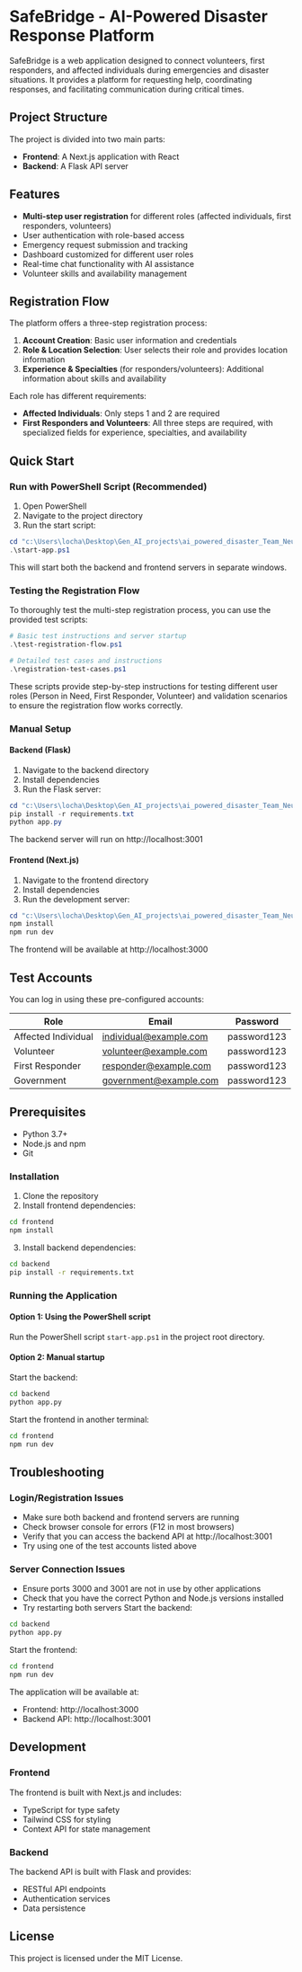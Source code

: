 # SafeBridge - AI-Powered Disaster Response Platform

SafeBridge is a web application designed to connect volunteers, first responders, and affected individuals during emergencies and disaster situations. It provides a platform for requesting help, coordinating responses, and facilitating communication during critical times.

## Project Structure

The project is divided into two main parts:
- **Frontend**: A Next.js application with React
- **Backend**: A Flask API server 

## Features

- **Multi-step user registration** for different roles (affected individuals, first responders, volunteers)
- User authentication with role-based access
- Emergency request submission and tracking
- Dashboard customized for different user roles
- Real-time chat functionality with AI assistance
- Volunteer skills and availability management

## Registration Flow

The platform offers a three-step registration process:

1. **Account Creation**: Basic user information and credentials
2. **Role & Location Selection**: User selects their role and provides location information
3. **Experience & Specialties** (for responders/volunteers): Additional information about skills and availability

Each role has different requirements:
- **Affected Individuals**: Only steps 1 and 2 are required
- **First Responders and Volunteers**: All three steps are required, with specialized fields for experience, specialties, and availability

## Quick Start

### Run with PowerShell Script (Recommended)

1. Open PowerShell
2. Navigate to the project directory
3. Run the start script:

```powershell
cd "c:\Users\locha\Desktop\Gen_AI_projects\ai_powered_disaster_Team_Neura"
.\start-app.ps1
```

This will start both the backend and frontend servers in separate windows.

### Testing the Registration Flow

To thoroughly test the multi-step registration process, you can use the provided test scripts:

```powershell
# Basic test instructions and server startup
.\test-registration-flow.ps1

# Detailed test cases and instructions
.\registration-test-cases.ps1
```

These scripts provide step-by-step instructions for testing different user roles (Person in Need, First Responder, Volunteer) and validation scenarios to ensure the registration flow works correctly.

### Manual Setup

#### Backend (Flask)

1. Navigate to the backend directory
2. Install dependencies
3. Run the Flask server:

```powershell
cd "c:\Users\locha\Desktop\Gen_AI_projects\ai_powered_disaster_Team_Neura\backend"
pip install -r requirements.txt
python app.py
```

The backend server will run on http://localhost:3001

#### Frontend (Next.js)

1. Navigate to the frontend directory
2. Install dependencies
3. Run the development server:

```powershell
cd "c:\Users\locha\Desktop\Gen_AI_projects\ai_powered_disaster_Team_Neura\frontend"
npm install
npm run dev
```

The frontend will be available at http://localhost:3000

## Test Accounts

You can log in using these pre-configured accounts:

| Role | Email | Password |
|------|-------|----------|
| Affected Individual | individual@example.com | password123 |
| Volunteer | volunteer@example.com | password123 |
| First Responder | responder@example.com | password123 |
| Government | government@example.com | password123 |

## Prerequisites

- Python 3.7+
- Node.js and npm
- Git

### Installation

1. Clone the repository
2. Install frontend dependencies:
```bash
cd frontend
npm install
```

3. Install backend dependencies:
```bash
cd backend
pip install -r requirements.txt
```

### Running the Application

#### Option 1: Using the PowerShell script
Run the PowerShell script `start-app.ps1` in the project root directory.

#### Option 2: Manual startup

Start the backend:
```bash
cd backend
python app.py
```

Start the frontend in another terminal:
```bash
cd frontend
npm run dev
```

## Troubleshooting

### Login/Registration Issues

- Make sure both backend and frontend servers are running
- Check browser console for errors (F12 in most browsers)
- Verify that you can access the backend API at http://localhost:3001
- Try using one of the test accounts listed above

### Server Connection Issues

- Ensure ports 3000 and 3001 are not in use by other applications
- Check that you have the correct Python and Node.js versions installed
- Try restarting both servers
Start the backend:
```bash
cd backend
python app.py
```

Start the frontend:
```bash
cd frontend
npm run dev
```

The application will be available at:
- Frontend: http://localhost:3000
- Backend API: http://localhost:3001

## Development

### Frontend
The frontend is built with Next.js and includes:
- TypeScript for type safety
- Tailwind CSS for styling
- Context API for state management

### Backend
The backend API is built with Flask and provides:
- RESTful API endpoints
- Authentication services
- Data persistence

## License

This project is licensed under the MIT License.
